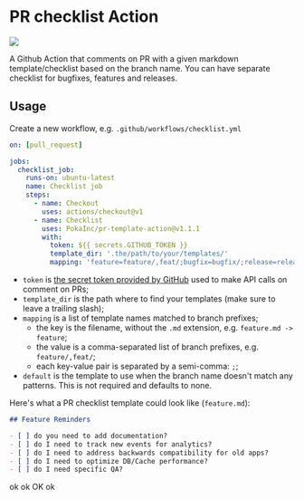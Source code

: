 # PR checklist Action

![](https://github.com/PokaInc/pr-template-action/workflows/Tests/badge.svg)

A Github Action that comments on PR with a given markdown template/checklist based on the branch name. You can have separate checklist for bugfixes, features and releases.


## Usage

Create a new workflow, e.g. `.github/workflows/checklist.yml`

```yml
on: [pull_request]

jobs:
  checklist_job:
    runs-on: ubuntu-latest
    name: Checklist job
    steps:
      - name: Checkout
        uses: actions/checkout@v1
      - name: Checklist
        uses: PokaInc/pr-template-action@v1.1.1
        with:
          token: ${{ secrets.GITHUB_TOKEN }}
          template_dir: '.the/path/to/your/templates/'
          mapping: 'feature=feature/,feat/;bugfix=bugfix/;release=release/'
```

- `token` is [the secret token provided by GitHub](https://help.github.com/en/actions/automating-your-workflow-with-github-actions/authenticating-with-the-github_token#about-the-github_token-secret) used to make API calls on comment on PRs;
- `template_dir` is the path where to find your templates (make sure to leave a trailing slash);
- `mapping` is a list of template names matched to branch prefixes;
    - the key is the filename, without the `.md` extension, e.g. `feature.md -> feature`;
    - the value is a comma-separated list of branch prefixes, e.g. `feature/,feat/`;
    - each key-value pair is separated by a semi-comma: `;`;
- `default` is the template to use when the branch name doesn't match any patterns. This is not required and defaults to none.

Here's what a PR checklist template could look like (`feature.md`):

```md
## Feature Reminders

- [ ] do you need to add documentation?
- [ ] do I need to track new events for analytics?
- [ ] do I need to address backwards compatibility for old apps?
- [ ] do I need to optimize DB/Cache performance?
- [ ] do I need specific QA?
```
 ok ok OK ok
